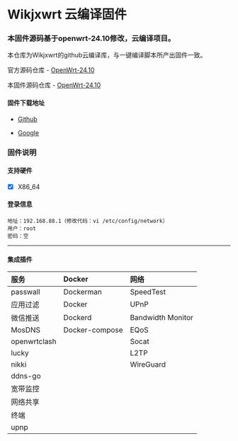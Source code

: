 # Wikjxwrt 云编译固件

### 本固件源码基于openwrt-24.10修改，云编译项目。
   本仓库为Wikjxwrt的github云编译库，与一键编译脚本所产出固件一致。
   
   官方源码仓库 - [OpenWrt-24.10](https://github.com/openwrt/openwrt/tree/openwrt-24.10)
   
   本固件源码仓库 - [OpenWrt-24.10](https://github.com/wixxm/OpenWrt-24.10)

#### 固件下载地址
   - [Github](https://github.com/wixxm/wikjxwrt/releases)
  
   - [Google](https://drive.google.com/drive/folders/1ORaVqeKyvWItATbq0NCFNysLSOhb6Q2N?usp=sharing)
### 固件说明
#### 支持硬件 
- [x] X86_64

#### 登录信息
```
地址：192.168.88.1（修改代码：vi /etc/config/network）
用户：root
密码：空
```

---------------


#### 集成插件
 |  服务 | Docker  |  网络  |
  |  :----  |  :----  |  :----  |
  | passwall | Dockerman | SpeedTest |
  | 应用过滤 | Docker | UPnP |
  | 微信推送 | Dockerd | Bandwidth Monitor |
  | MosDNS | Docker-compose | EQoS |
  | openwrtclash | | Socat |
  | lucky | | L2TP |
  | nikki | | WireGuard |
  | ddns-go | | |
  | 宽带监控 | | |
  | 网络共享 | | |
  | 终端 | | |
  | upnp | | | 

